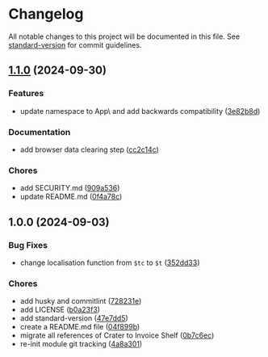# Changelog

All notable changes to this project will be documented in this file. See [standard-version](https://github.com/conventional-changelog/standard-version) for commit guidelines.

## [1.1.0](https://github.com/rihards-simanovics/InvoiceShelf-payment-module/compare/v1.0.0...v1.1.0) (2024-09-30)


### Features

* update namespace to App\ and add backwards compatibility ([3e82b8d](https://github.com/rihards-simanovics/InvoiceShelf-payment-module/commits/3e82b8d40c42101bc101635a51ce2f3fdfd9bea3))


### Documentation

* add browser data clearing step ([cc2c14c](https://github.com/rihards-simanovics/InvoiceShelf-payment-module/commits/cc2c14ce0f161c41cfb412eff2629c63f2a83eac))


### Chores

* add SECURITY.md ([909a536](https://github.com/rihards-simanovics/InvoiceShelf-payment-module/commits/909a53610dd27ab30fdf9256cc2f33a191709853))
* update README.md ([0f4a78c](https://github.com/rihards-simanovics/InvoiceShelf-payment-module/commits/0f4a78c69580c724b0e45b338938d0a405ec7f87))

## 1.0.0 (2024-09-03)


### Bug Fixes

* change localisation function from `$tc` to `$t` ([352dd33](https://github.com/rihards-simanovics/InvoiceShelf-payment-module/commits/352dd33ffec454442237eee3a4e7ef7cb9043ca4))


### Chores

* add husky and commitlint ([728231e](https://github.com/rihards-simanovics/InvoiceShelf-payment-module/commits/728231ed73d3387eafa5892a9ac0d2487a501cbe))
* add LICENSE ([b0a23f3](https://github.com/rihards-simanovics/InvoiceShelf-payment-module/commits/b0a23f3e5be79709badbffd0b394941579a910cf))
* add standard-version ([47e7dd5](https://github.com/rihards-simanovics/InvoiceShelf-payment-module/commits/47e7dd5729a6639eb0fb8e891bd8edd84560fcc9))
* create a README.md file ([04f899b](https://github.com/rihards-simanovics/InvoiceShelf-payment-module/commits/04f899bf0fd030fb09b04b29455f0c80ce134af4))
* migrate all references of Crater to Invoice Shelf ([0b7c6ec](https://github.com/rihards-simanovics/InvoiceShelf-payment-module/commits/0b7c6ec4c451fdd2705e2257a8827950a7cd93a8))
* re-init module git tracking ([4a8a301](https://github.com/rihards-simanovics/InvoiceShelf-payment-module/commits/4a8a3013e7d27fcf151d9c06904b731f0f83ee2a))
